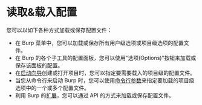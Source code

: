 # 读取&载入配置

您可以以如下各种方式加载或保存配置文件：

* 在 Burp 菜单中，您可以加载或保存所有用户级选项或项目级选项的配置文件。
* 在 Burp 的各个子工具的配置面板，您可以使用"选项(Options)"按钮来加载或保存该面板的配置。
* 在[启动向导](../../Getting_Started/Startup_Wizard/README.md)创建或打开项目时，您可以指定要需要载入的项目级的配置文件。
* 当您从命令行来启动 Burp 时，您可以使用[命令行参数](../../Getting_Started/Command_Line_Arguments.md)来指定要加载的项目级选项中的一个或多个配置文件。
* 利用 Burp 的[扩展](../../../Extender/README.md)，您可以通过 API 的方式来加载或保存配置文件。